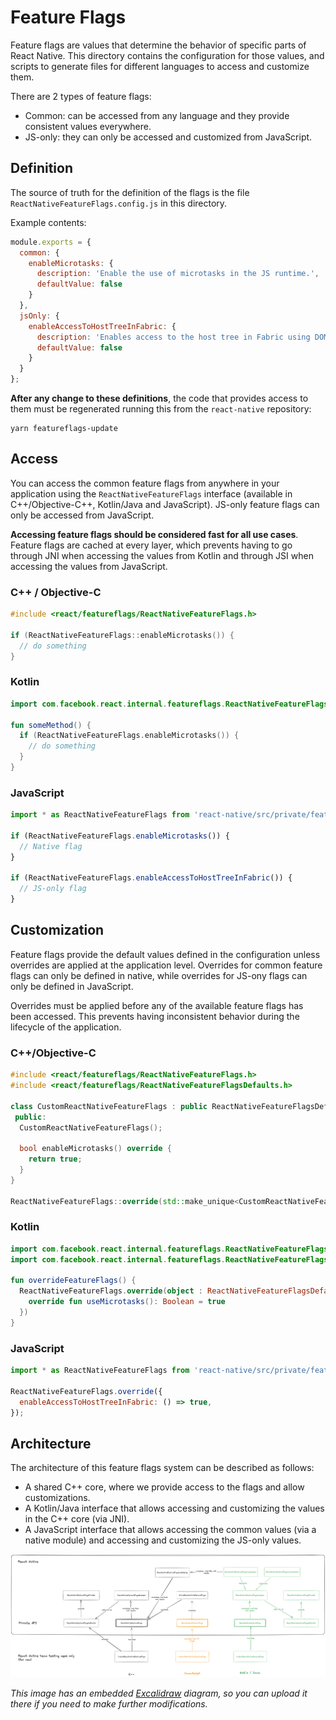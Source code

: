 # Feature Flags

Feature flags are values that determine the behavior of specific parts of React
Native. This directory contains the configuration for those values, and scripts
to generate files for different languages to access and customize them.

There are 2 types of feature flags:
* Common: can be accessed from any language and they provide consistent values
everywhere.
* JS-only: they can only be accessed and customized from JavaScript.

## Definition

The source of truth for the definition of the flags is the file
`ReactNativeFeatureFlags.config.js` in this directory.

Example contents:
```javascript
module.exports = {
  common: {
    enableMicrotasks: {
      description: 'Enable the use of microtasks in the JS runtime.',
      defaultValue: false
    }
  },
  jsOnly: {
    enableAccessToHostTreeInFabric: {
      description: 'Enables access to the host tree in Fabric using DOM-compatible APIs.',
      defaultValue: false
    }
  }
};
```

**After any change to these definitions**, the code that provides access to them
must be regenerated running this from the `react-native`
repository:

```shell
yarn featureflags-update
```

## Access

You can access the common feature flags from anywhere in your application using
the `ReactNativeFeatureFlags` interface (available in C++/Objective-C++,
Kotlin/Java and JavaScript). JS-only feature flags can only be accessed from
JavaScript.

**Accessing feature flags should be considered fast for all use cases**.
Feature flags are cached at every layer, which prevents having to go through JNI
when accessing the values from Kotlin and through JSI when accessing the values
from JavaScript.

### C++ / Objective-C

```c++
#include <react/featureflags/ReactNativeFeatureFlags.h>

if (ReactNativeFeatureFlags::enableMicrotasks()) {
  // do something
}
```

### Kotlin

```kotlin
import com.facebook.react.internal.featureflags.ReactNativeFeatureFlags

fun someMethod() {
  if (ReactNativeFeatureFlags.enableMicrotasks()) {
    // do something
  }
}
```

### JavaScript

```javascript
import * as ReactNativeFeatureFlags from 'react-native/src/private/featureflags/ReactNativeFeatureFlags';

if (ReactNativeFeatureFlags.enableMicrotasks()) {
  // Native flag
}

if (ReactNativeFeatureFlags.enableAccessToHostTreeInFabric()) {
  // JS-only flag
}
```

## Customization

Feature flags provide the default values defined in the configuration unless
overrides are applied at the application level. Overrides for common feature
flags can only be defined in native, while overrides for JS-ony flags can only
be defined in JavaScript.

Overrides must be applied before any of the available feature flags has been
accessed. This prevents having inconsistent behavior during the lifecycle of the
application.

### C++/Objective-C

```c++
#include <react/featureflags/ReactNativeFeatureFlags.h>
#include <react/featureflags/ReactNativeFeatureFlagsDefaults.h>

class CustomReactNativeFeatureFlags : public ReactNativeFeatureFlagsDefaults {
 public:
  CustomReactNativeFeatureFlags();

  bool enableMicrotasks() override {
    return true;
  }
}

ReactNativeFeatureFlags::override(std::make_unique<CustomReactNativeFeatureFlags>());
```

### Kotlin

```kotlin
import com.facebook.react.internal.featureflags.ReactNativeFeatureFlags
import com.facebook.react.internal.featureflags.ReactNativeFeatureFlagsDefaults

fun overrideFeatureFlags() {
  ReactNativeFeatureFlags.override(object : ReactNativeFeatureFlagsDefaults() {
    override fun useMicrotasks(): Boolean = true
  })
}
```

### JavaScript

```javascript
import * as ReactNativeFeatureFlags from 'react-native/src/private/featureflags/ReactNativeFeatureFlags';

ReactNativeFeatureFlags.override({
  enableAccessToHostTreeInFabric: () => true,
});
```

## Architecture

The architecture of this feature flags system can be described as follows:
* A shared C++ core, where we provide access to the flags and allow
customizations.
* A Kotlin/Java interface that allows accessing and customizing the values in
the C++ core (via JNI).
* A JavaScript interface that allows accessing the common values (via a native
module) and accessing and customizing the JS-only values.

![Diagram of the architecture of feature flags in React Native](./assets/react-native-feature-flags-architecture.excalidraw-embedded.png)

_This image has an embedded [Excalidraw](https://www.excalidraw.com) diagram,
so you can upload it there if you need to make further modifications._

